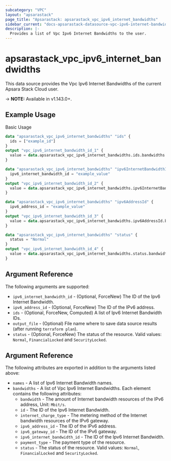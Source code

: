 ```yaml
---
subcategory: "VPC"
layout: "apsarastack"
page_title: "Apsarastack: apsarastack_vpc_ipv6_internet_bandwidths"
sidebar_current: "docs-apsarastack-datasource-vpc-ipv6-internet-bandwidths"
description: |-
  Provides a list of Vpc Ipv6 Internet Bandwidths to the user.
---
```


# apsarastack\_vpc\_ipv6\_internet\_bandwidths

This data source provides the Vpc Ipv6 Internet Bandwidths of the current Apsara Stack Cloud user.

-> **NOTE:** Available in v1.143.0+.

## Example Usage

Basic Usage

```terraform
data "apsarastack_vpc_ipv6_internet_bandwidths" "ids" {
  ids = ["example_id"]
}
output "vpc_ipv6_internet_bandwidth_id_1" {
  value = data.apsarastack_vpc_ipv6_internet_bandwidths.ids.bandwidths.0.id
}

data "apsarastack_vpc_ipv6_internet_bandwidths" "ipv6InternetBandwidthId" {
  ipv6_internet_bandwidth_id = "example_value"
}
output "vpc_ipv6_internet_bandwidth_id_2" {
  value = data.apsarastack_vpc_ipv6_internet_bandwidths.ipv6InternetBandwidthId.bandwidths.0.id
}

data "apsarastack_vpc_ipv6_internet_bandwidths" "ipv6AddressId" {
  ipv6_address_id = "example_value"
}
output "vpc_ipv6_internet_bandwidth_id_3" {
  value = data.apsarastack_vpc_ipv6_internet_bandwidths.ipv6AddressId.bandwidths.0.id
}

data "apsarastack_vpc_ipv6_internet_bandwidths" "status" {
  status = "Normal"
}
output "vpc_ipv6_internet_bandwidth_id_4" {
  value = data.apsarastack_vpc_ipv6_internet_bandwidths.status.bandwidths.0.id
}
```

## Argument Reference

The following arguments are supported:

* `ipv6_internet_bandwidth_id` - (Optional, ForceNew) The ID of the Ipv6 Internet Bandwidth.
* `ipv6_address_id` - (Optional, ForceNew) The ID of the IPv6 address.
* `ids` - (Optional, ForceNew, Computed)  A list of Ipv6 Internet Bandwidth IDs.
* `output_file` - (Optional) File name where to save data source results (after running `terraform plan`).
* `status` - (Optional, ForceNew) The status of the resource. Valid values: `Normal`, `FinancialLocked` and `SecurityLocked`.

## Argument Reference

The following attributes are exported in addition to the arguments listed above:

* `names` - A list of Ipv6 Internet Bandwidth names.
* `bandwidths` - A list of Vpc Ipv6 Internet Bandwidths. Each element contains the following attributes:
	* `bandwidth` - The amount of Internet bandwidth resources of the IPv6 address, Unit: `Mbit/s`.
	* `id` - The ID of the Ipv6 Internet Bandwidth.
	* `internet_charge_type` - The metering method of the Internet bandwidth resources of the IPv6 gateway.
	* `ipv6_address_id` - The ID of the IPv6 address.
	* `ipv6_gateway_id` - The ID of the IPv6 gateway.
	* `ipv6_internet_bandwidth_id` - The ID of the Ipv6 Internet Bandwidth.
	* `payment_type` - The payment type of the resource.
	* `status` -  The status of the resource. Valid values: `Normal`, `FinancialLocked` and `SecurityLocked`.